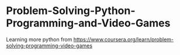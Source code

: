 # Problem-Solving-Python-Programming-and-Video-Games
Learning more python from https://www.coursera.org/learn/problem-solving-programming-video-games
